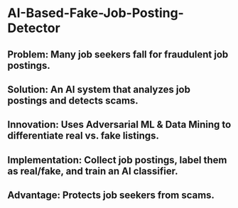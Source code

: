 # AI-Based-Fake-Job-Posting-Detector

## Problem: Many job seekers fall for fraudulent job postings.
## Solution: An AI system that analyzes job postings and detects scams.
## Innovation: Uses Adversarial ML & Data Mining to differentiate real vs. fake listings.
## Implementation: Collect job postings, label them as real/fake, and train an AI classifier.
## Advantage: Protects job seekers from scams.
